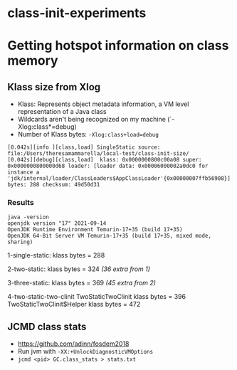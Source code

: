 # class-init-experiments

# Getting hotspot information on class memory

## Klass size from Xlog
- Klass: Represents object metadata information, a VM level representation of a Java class
- Wildcards aren't being recognized on my machine (`-Xlog:class*=debug)
- Number of Klass bytes: `-Xlog:class+load=debug`

```
[0.042s][info ][class,load] SingleStatic source: file:/Users/theresamammarella/local-test/class-init-size/
[0.042s][debug][class,load]  klass: 0x0000000800c00a08 super: 0x0000000800000d68 loader: [loader data: 0x00006000002a0dc0 for instance a 'jdk/internal/loader/ClassLoaders$AppClassLoader'{0x00000007ffb56908}] bytes: 288 checksum: 49d50d31

```
### Results

```
java -version
openjdk version "17" 2021-09-14
OpenJDK Runtime Environment Temurin-17+35 (build 17+35)
OpenJDK 64-Bit Server VM Temurin-17+35 (build 17+35, mixed mode, sharing)
```

1-single-static: klass bytes = 288

2-two-static: klass bytes = 324 _(36 extra from 1)_

3-three-static: klass bytes = 369 _(45 extra from 2)_

4-two-static-two-clinit
  TwoStaticTwoClinit klass bytes = 396
  TwoStaticTwoClinit$Helper klass bytes = 472
  
  
## JCMD class stats
- https://github.com/adinn/fosdem2018
- Run jvm with `-XX:+UnlockDiagnosticVMOptions`
- `jcmd <pid> GC.class_stats > stats.txt`
